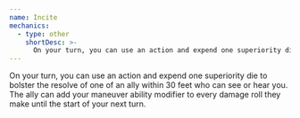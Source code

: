 ```yaml
---
name: Incite
mechanics:
  - type: other
    shortDesc: >-
      On your turn, you can use an action and expend one superiority die to bolster the resolve of one of an ally within 30 feet who can see or hear you. The ally can add your maneuver ability modifier to every damage roll they make until the start of your next turn. 
---
```

On your turn, you can use an action and expend one superiority die to bolster the resolve of one of an ally within 30 feet who can see or hear you. The ally can add your maneuver ability modifier to every damage roll they make until the start of your next turn. 
